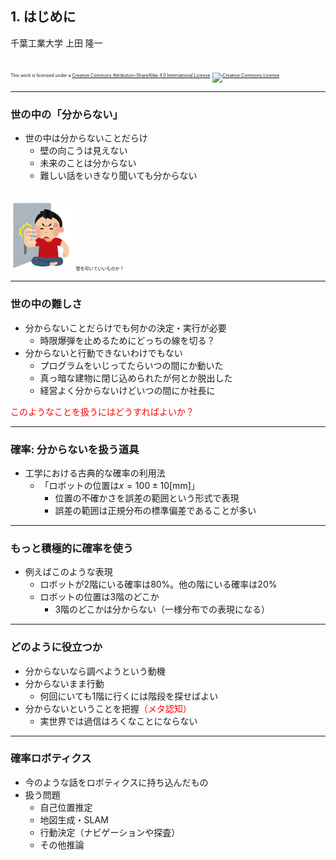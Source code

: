 ## 1. はじめに

千葉工業大学 上田 隆一

<br />

<p style="font-size:50%">
This work is licensed under a <a rel="license" href="http://creativecommons.org/licenses/by-sa/4.0/">Creative Commons Attribution-ShareAlike 4.0 International License</a>.
<a rel="license" href="http://creativecommons.org/licenses/by-sa/4.0/">
<img alt="Creative Commons License" style="border-width:0" src="https://i.creativecommons.org/l/by-sa/4.0/88x31.png" /></a>
</p>

---

### 世の中の「分からない」

* 世の中は分からないことだらけ
    * 壁の向こうは見えない
    * 未来のことは分からない
    * 難しい話をいきなり聞いても分からない

<br />
<img width="20%" src="../figs/kabedon_old.png" />
<span style="font-size:50%">壁を叩いていいものか？</span>

---

### 世の中の難しさ

* 分からないことだらけでも何かの決定・実行が必要
    * 時限爆弾を止めるためにどっちの線を切る？
* 分からないと行動できないわけでもない
    * プログラムをいじってたらいつの間にか動いた
    * 真っ暗な建物に閉じ込められたが何とか脱出した
    * 経営よく分からないけどいつの間にか社長に

<p style="color:red">このようなことを扱うにはどうすればよいか？</p>

---

### 確率: 分からないを扱う道具

* 工学における古典的な確率の利用法
    * 「ロボットの位置は$x = 100 \pm 10$[mm]」
        * 位置の不確かさを誤差の範囲という形式で表現
        * 誤差の範囲は正規分布の標準偏差であることが多い

---

### もっと積極的に確率を使う

* 例えばこのような表現
    * ロボットが2階にいる確率は80%。他の階にいる確率は20%
    * ロボットの位置は3階のどこか
        * 3階のどこかは分からない（一様分布での表現になる）

---

### どのように役立つか

* 分からないなら調べようという動機
* 分からないまま行動
    * 何回にいても1階に行くには階段を探せばよい
* 分からないということを把握<span style="color:red">（メタ認知）</span>
    * 実世界では過信はろくなことにならない

---

### 確率ロボティクス

* 今のような話をロボティクスに持ち込んだもの 
* 扱う問題
    * 自己位置推定
    * 地図生成・SLAM
    * 行動決定（ナビゲーションや探査）
    * その他推論

